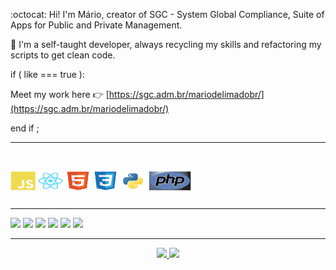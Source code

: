 :octocat: Hi! I'm Mário, creator of SGC - System Global Compliance, Suite of Apps for Public and Private Management.

:pushpin: I'm a self-taught developer, always recycling my skills and refactoring my scripts to get clean code.

if ( like === true ):

Meet my work here :point_right: [https://sgc.adm.br/mariodelimadobr/](https://sgc.adm.br/mariodelimadobr/)

end if ;

---

<div style="display: inline_block"><br>
  <a href="https://sgc.adm.br/mariodelimadobr/" target="_blank"><img align="center" alt="Mario-Js" height="30" width="40" src="https://raw.githubusercontent.com/devicons/devicon/master/icons/javascript/javascript-plain.svg"></a>
  <!--a href="https://sgc.adm.br/mariodelimadobr/" target="_blank"><img align="center" alt="Mario-Ts" height="30" width="40" src="https://raw.githubusercontent.com/devicons/devicon/master/icons/typescript/typescript-plain.svg"></a-->
  <a href="https://sgc.adm.br/mariodelimadobr/" target="_blank"><img align="center" alt="Mario-React" height="30" width="40" src="https://raw.githubusercontent.com/devicons/devicon/master/icons/react/react-original.svg"></a>
  <a href="https://sgc.adm.br/mariodelimadobr/" target="_blank"><img align="center" alt="Mario-HTML" height="30" width="40" src="https://raw.githubusercontent.com/devicons/devicon/master/icons/html5/html5-original.svg"></a>
  <a href="https://sgc.adm.br/mariodelimadobr/" target="_blank"><img align="center" alt="Mario-CSS" height="30" width="40" src="https://raw.githubusercontent.com/devicons/devicon/master/icons/css3/css3-original.svg"></a>
  <a href="https://sgc.adm.br/mariodelimadobr/" target="_blank"><img align="center" alt="Mario-Python" height="30" width="40" src="https://raw.githubusercontent.com/devicons/devicon/master/icons/python/python-original.svg"></a>
  <a href="https://sgc.adm.br/mariodelimadobr/demo-form-validation.php" target="_blank"><img align="center" alt="Mario-PHP" height="60" width="70" src="https://raw.githubusercontent.com/devicons/devicon/master/icons/php/php-original.svg"></a>
</div>
  
  ---
 
<div> 
  <a href="https://www.linkedin.com/in/mariodelimadobr" target="_blank"><img src="https://img.shields.io/badge/-LinkedIn-%230077B5?style=for-the-badge&logo=linkedin&logoColor=white" target="_blank"></a> 
  <a href="mailto:mariodelimadobrasil@gmail.com"><img src="https://img.shields.io/badge/-Gmail-%23333?style=for-the-badge&logo=gmail&logoColor=white" target="_blank"></a>
  <a href="https://instagram.com/mariodelimadobr" target="_blank"><img src="https://img.shields.io/badge/-Instagram-%23E4405F?style=for-the-badge&logo=instagram&logoColor=white" target="_blank"></a>
  <a href="https://www.facebook.com/mariodelimadobr/" target="_blank"><img src="https://img.shields.io/badge/-facebook-%230077B5?style=for-the-badge&logo=facebook&logoColor=white" target="_blank"></a> 
  <a href="https://www.youtube.com/channel/UCjL37uVB6HnxjpJp74EhoLA" target="_blank"><img src="https://img.shields.io/badge/YouTube-FF0000?style=for-the-badge&logo=youtube&logoColor=white" target="_blank"></a>
  <a href="https://www.twitch.tv/mariodelimadobr" target="_blank"><img src="https://img.shields.io/badge/Twitch-9146FF?style=for-the-badge&logo=twitch&logoColor=white" target="_blank"></a> 
</div>

---

<div align="center">
  <a href="https://github.com/mariodelimadobr">
  <img height="180em" src="https://github-readme-stats.vercel.app/api/top-langs/?username=mariodelimadobr&layout=compact&langs_count=7&theme=dracula"/>
  <img height="180em" src="https://github-readme-stats.vercel.app/api?username=mariodelimadobr&show_icons=true&theme=dracula&include_all_commits=true&count_private=true"/>
</div>
